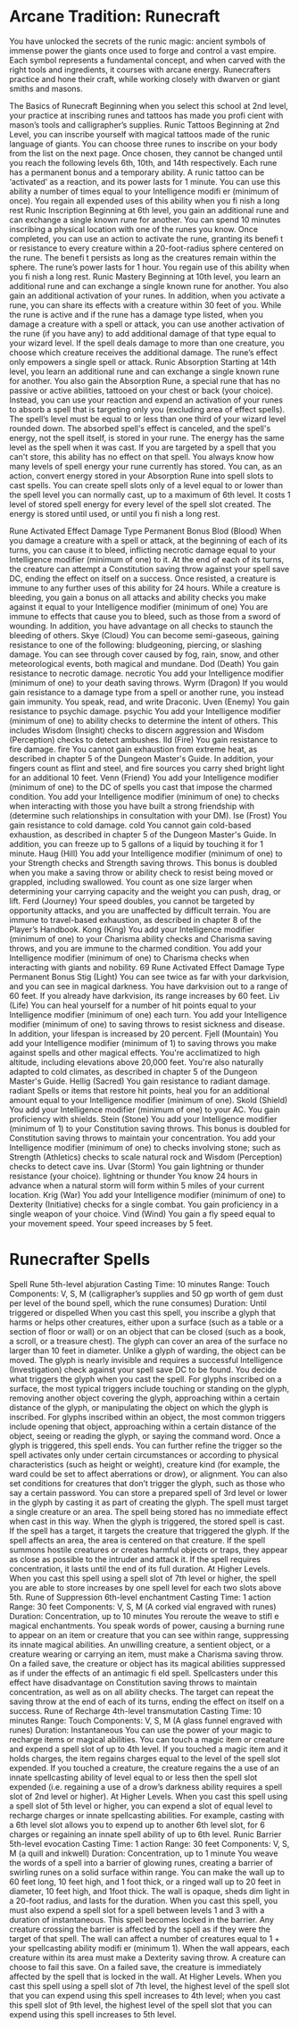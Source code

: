 # Arcane Tradition: Runecraft
You have unlocked the secrets of the runic magic:
ancient symbols of immense power the giants once
used to forge and control a vast empire. Each symbol
represents a fundamental concept, and when carved
with the right tools and ingredients, it courses with
arcane energy. Runecrafters practice and hone their
craft, while working closely with dwarven or giant
smiths and masons.

The Basics of Runecraft
Beginning when you select this school at 2nd level,
your practice at inscribing runes and tattoos has made
you profi cient with mason’s tools and calligrapher’s
supplies.
Runic Tattoos
Beginning at 2nd Level, you can inscribe yourself with
magical tattoos made of the runic language of giants.
You can choose three runes to inscribe on your body
from the list on the next page. Once chosen, they cannot
be changed until you reach the following levels 6th,
10th, and 14th respectively.
Each rune has a permanent bonus and a temporary
ability. A runic tattoo can be ‘activated’ as a reaction,
and its power lasts for 1 minute. You can use this ability
a number of times equal to your Intelligence modifi er
(minimum of once). You regain all expended uses of this
ability when you fi nish a long rest
Runic Inscription
Beginning at 6th level, you gain an additional rune and
can exchange a single known rune for another.
You can spend 10 minutes inscribing a physical
location with one of the runes you know. Once
completed, you can use an action to activate the rune,
granting its benefi t or resistance to every creature
within a 20-foot-radius sphere centered on the rune. The
benefi t persists as long as the creatures remain within
the sphere. The rune’s power lasts for 1 hour.
You regain use of this ability when you fi nish a long
rest.
Runic Mastery
Beginning at 10th level, you learn an additional rune
and can exchange a single known rune for another.
You also gain an additional activation of your runes. In
addition, when you activate a rune, you can share its
effects with a creature within 30 feet of you.
While the rune is active and if the rune has a damage
type listed, when you damage a creature with a spell or
attack, you can use another activation of the rune (if you
have any) to add additional damage of that type equal
to your wizard level. If the spell deals damage to more
than one creature, you choose which creature receives
the additional damage. The rune’s effect only empowers
a single spell or attack.
Runic Absorption
Starting at 14th level, you learn an additional rune and
can exchange a single known rune for another.
You also gain the Absorption Rune, a special rune
that has no passive or active abilities, tattooed on your
chest or back (your choice). Instead, you can use your
reaction and expend an activation of your runes to
absorb a spell that is targeting only you (excluding area
of effect spells). The spell’s level must be equal to or
less than one third of your wizard level rounded down.
The absorbed spell's effect is canceled, and the spell's
energy, not the spell itself, is stored in your rune. The
energy has the same level as the spell when it was cast.
If you are targeted by a spell that you can't store, this
ability has no effect on that spell.
You always know how many levels of spell energy
your rune currently has stored. You can, as an action,
convert energy stored in your Absorption Rune into
spell slots to cast spells. You can create spell slots only
of a level equal to or lower than the spell level you can
normally cast, up to a maximum of 6th level. It costs 1
level of stored spell energy for every level of the spell
slot created. The energy is stored until used, or until
you fi nish a long rest.

Rune Activated Effect Damage
Type
Permanent Bonus
Blod
(Blood)
When you damage a creature with a spell
or attack, at the beginning of each of its
turns, you can cause it to bleed, inflicting
necrotic damage equal to your Intelligence
modifier (minimum of one) to it. At the end
of each of its turns, the creature can attempt
a Constitution saving throw against your
spell save DC, ending the effect on itself on a
success. Once resisted, a creature is immune
to any further uses of this ability for 24
hours. While a creature is bleeding, you gain
a bonus on all attacks and ability checks you
make against it equal to your Intelligence
modifier (minimum of one)
You are immune to effects that cause you to bleed,
such as those from a sword of wounding. In addition,
you have advantage on all checks to staunch the
bleeding of others.
Skye
(Cloud)
You can become semi-gaseous, gaining
resistance to one of the following:
bludgeoning, piercing, or slashing damage.
You can see through cover caused by fog, rain, snow,
and other meteorological events, both magical and
mundane.
Dod (Death) You gain resistance to necrotic damage. necrotic You add your Intelligence modifier (minimum of
one) to your death saving throws.
Wyrm
(Dragon)
If you would gain resistance to a damage
type from a spell or another rune, you
instead gain immunity.
You speak, read, and write Draconic.
Uven
(Enemy)
You gain resistance to psychic damage. psychic You add your Intelligence modifier (minimum of
one) to ability checks to determine the intent of
others. This includes Wisdom (Insight) checks to
discern aggression and Wisdom (Perception) checks
to detect ambushes.
Ild (Fire) You gain resistance to fire damage. fire You cannot gain exhaustion from extreme heat, as
described in chapter 5 of the Dungeon Master's Guide.
In addition, your fingers count as flint and steel,
and fire sources you carry shed bright light for an
additional 10 feet.
Venn
(Friend)
You add your Intelligence modifier
(minimum of one) to the DC of spells you
cast that impose the charmed condition.
You add your Intelligence modifier (minimum of
one) to checks when interacting with those you
have built a strong friendship with (determine such
relationships in consultation with your DM).
Ise (Frost) You gain resistance to cold damage. cold You cannot gain cold-based exhaustion, as described
in chapter 5 of the Dungeon Master's Guide. In
addition, you can freeze up to 5 gallons of a liquid by
touching it for 1 minute.
Haug (Hill) You add your Intelligence modifier
(minimum of one) to your Strength checks
and Strength saving throws. This bonus is
doubled when you make a saving throw
or ability check to resist being moved or
grappled, including swallowed.
You count as one size larger when determining your
carrying capacity and the weight you can push, drag,
or lift.
Ferd
(Journey)
Your speed doubles, you cannot be targeted
by opportunity attacks, and you are
unaffected by difficult terrain.
You are immune to travel-based exhaustion, as
described in chapter 8 of the Player’s Handbook.
Kong (King) You add your Intelligence modifier
(minimum of one) to your Charisma ability
checks and Charisma saving throws, and
you are immune to the charmed condition.
You add your Intelligence modifier (minimum of
one) to Charisma checks when interacting with giants
and nobility.
69
Rune Activated Effect Damage
Type
Permanent Bonus
Stig (Light) You can see twice as far with your
darkvision, and you can see in magical
darkness.
You have darkvision out to a range of 60 feet. If you
already have darkvision, its range increases by 60
feet.
Liv (Life) You can heal yourself for a number of hit
points equal to your Intelligence modifier
(minimum of one) each turn.
You add your Intelligence modifier (minimum of
one) to saving throws to resist sickness and disease.
In addition, your lifespan is increased by 20 percent.
Fjell
(Mountain)
You add your Intelligence modifier
(minimum of 1) to saving throws you make
against spells and other magical effects.
You're acclimatized to high altitude, including
elevations above 20,000 feet. You're also naturally
adapted to cold climates, as described in chapter 5 of
the Dungeon Master's Guide.
Hellig
(Sacred)
You gain resistance to radiant damage. radiant Spells or items that restore hit points, heal you for
an additional amount equal to your Intelligence
modifier (minimum of one).
Skold
(Shield)
You add your Intelligence modifier
(minimum of one) to your AC.
You gain proficiency with shields.
Stein
(Stone)
You add your Intelligence modifier
(minimum of 1) to your Constitution
saving throws. This bonus is doubled for
Constitution saving throws to maintain your
concentration.
You add your Intelligence modifier (minimum of
one) to checks involving stone; such as Strength
(Athletics) checks to scale natural rock and Wisdom
(Perception) checks to detect cave ins.
Uvar
(Storm)
You gain lightning or thunder resistance
(your choice).
lightning
or thunder
You know 24 hours in advance when a natural storm
will form within 5 miles of your current location.
Krig (War) You add your Intelligence modifier
(minimum of one) to Dexterity (Initiative)
checks for a single combat.
You gain proficiency in a single weapon of your
choice.
Vind
(Wind)
You gain a fly speed equal to your
movement speed.
Your speed increases by 5 feet.

# Runecrafter Spells
Spell Rune
5th-level abjuration
Casting Time: 10 minutes
Range: Touch
Components: V, S, M (calligrapher’s supplies and 50 gp
worth of gem dust per level of the bound spell, which
the rune consumes)
Duration: Until triggered or dispelled
When you cast this spell, you inscribe a glyph that
harms or helps other creatures, either upon a surface
(such as a table or a section of floor or wall) or on an
object that can be closed (such as a book, a scroll, or
a treasure chest). The glyph can cover an area of the
surface no larger than 10 feet in diameter. Unlike a
glyph of warding, the object can be moved.
The glyph is nearly invisible and requires a successful
Intelligence (Investigation) check against your spell
save DC to be found.
You decide what triggers the glyph when you cast
the spell. For glyphs inscribed on a surface, the most
typical triggers include touching or standing on the
glyph, removing another object covering the glyph,
approaching within a certain distance of the glyph, or
manipulating the object on which the glyph is inscribed.
For glyphs inscribed within an object, the most common
triggers include opening that object, approaching
within a certain distance of the object, seeing or reading
the glyph, or saying the command word. Once a glyph
is triggered, this spell ends.
You can further refine the trigger so the spell activates
only under certain circumstances or according to
physical characteristics (such as height or weight),
creature kind (for example, the ward could be set to
affect aberrations or drow), or alignment. You can also
set conditions for creatures that don’t trigger the glyph,
such as those who say a certain password.
You can store a prepared spell of 3rd level or lower
in the glyph by casting it as part of creating the glyph.
The spell must target a single creature or an area. The
spell being stored has no immediate effect when cast in
this way. When the glyph is triggered, the stored spell
is cast. If the spell has a target, it targets the creature
that triggered the glyph. If the spell affects an area, the
area is centered on that creature. If the spell summons
hostile creatures or creates harmful objects or traps, they
appear as close as possible to the intruder and attack it.
If the spell requires concentration, it lasts until the end
of its full duration.
At Higher Levels. When you cast this spell using a
spell slot of 7th level or higher, the spell you are able
to store increases by one spell level for each two slots
above 5th.
Rune of Suppression
6th-level enchantment
Casting Time: 1 action
Range: 30 feet
Components: V, S, M (A corked vial engraved with
runes)
Duration: Concentration, up to 10 minutes
You reroute the weave to stifl e magical enchantments.
You speak words of power, causing a burning rune
to appear on an item or creature that you can see
within range, suppressing its innate magical abilities.
An unwilling creature, a sentient object, or a creature
wearing or carrying an item, must make a Charisma
saving throw. On a failed save, the creature or object has
its magical abilities suppressed as if under the effects of
an antimagic fi eld spell.
Spellcasters under this effect have disadvantage on
Constitution saving throws to maintain concentration,
as well as on all ability checks. The target can repeat the
saving throw at the end of each of its turns, ending the
effect on itself on a success.
Rune of Recharge
4th-level transmutation
Casting Time: 10 minutes
Range: Touch
Components: V, S, M (A glass funnel engraved with
runes)
Duration: Instantaneous
You can use the power of your magic to recharge
items or magical abilities. You can touch a magic item
or creature and expend a spell slot of up to 4th level.
If you touched a magic item and it holds charges, the
item regains charges equal to the level of the spell
slot expended. If you touched a creature, the creature
regains the a use of an innate spellcasting ability of
level equal to or less then the spell slot expended (i.e.
regaining a use of a drow’s darkness ability requires a
spell slot of 2nd level or higher).
At Higher Levels. When you cast this spell using a
spell slot of 5th level or higher, you can expend a slot
of equal level to recharge charges or innate spellcasting
abilities. For example, casting with a 6th level slot
allows you to expend up to another 6th level slot, for 6
charges or regaining an innate spell ability of up to 6th
level.
Runic Barrier
5th-level evocation
Casting Time: 1 action
Range: 30 feet
Components: V, S, M (a quill and inkwell)
Duration: Concentration, up to 1 minute
You weave the words of a spell into a barrier of glowing
runes, creating a barrier of swirling runes on a solid
surface within range. You can make the wall up to 60
feet long, 10 feet high, and 1 foot thick, or a ringed wall
up to 20 feet in diameter, 10 feet high, and 1foot thick.
The wall is opaque, sheds dim light in a 20-foot radius,
and lasts for the duration.
When you cast this spell, you must also expend a spell
slot for a spell between levels 1 and 3 with a duration
of instantaneous. This spell becomes locked in the
barrier. Any creature crossing the barrier is affected
by the spell as if they were the target of that spell. The
wall can affect a number of creatures equal to 1 + your
spellcasting ability modifi er (minimum 1).
When the wall appears, each creature within its area
must make a Dexterity saving throw. A creature can
choose to fail this save. On a failed save, the creature is
immediately affected by the spell that is locked in the
wall.
At Higher Levels. When you cast this spell using
a spell slot of 7th level, the highest level of the spell
slot that you can expend using this spell increases to
4th level; when you cast this spell slot of 9th level, the
highest level of the spell slot that you can expend using
this spell increases to 5th level.
